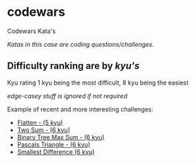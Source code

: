 # codewars

Codewars Kata's

_Katas in this case are coding questions/challenges._

## Difficulty ranking are by _kyu's_

Kyu rating 1 kyu being the most difficult, 8 kyu being the easiest

_edge-casey stuff is ignored if not required_

Example of recent and more interesting challenges:

- [Flatten - (5 kyu)](https://github.com/JoeBarta/Codewars/blob/master/5kyu/flatten.js)
- [Two Sum - (6 kyu)](https://github.com/JoeBarta/Codewars/commit/493161dac812090ae6a5061498cab05861a204dd)
- [Binary Tree Max Sum - (6 kyu)](https://github.com/JoeBarta/Codewars/commit/b858ec743b08859a98d594f99a99c9d88a611991)
- [Pascals Triangle - (6 kyu)](https://github.com/JoeBarta/Codewars/commit/694873a5830a863f4fa12624bf87ed727751c480)
- [Smallest Difference (6 kyu)](https://github.com/JoeBarta/Codewars/commit/2999da02684787ea8c428e9554c47d134539e62e)
